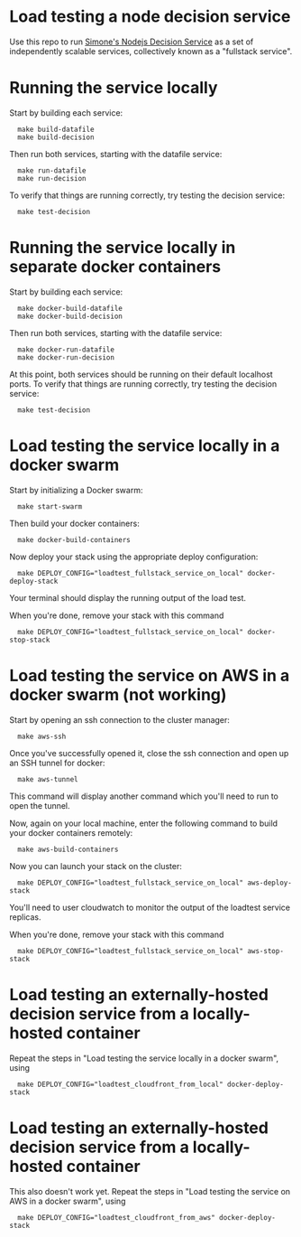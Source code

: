 # Load testing a node decision service

Use this repo to run [Simone's Nodejs Decision Service](https://github.com/simone-coelho/decision-service) as a set of independently scalable services, collectively known as a "fullstack service".  

# Running the service locally

Start by building each service:

      make build-datafile
      make build-decision

Then run both services, starting with the datafile service:

      make run-datafile
      make run-decision

To verify that things are running correctly, try testing the decision service:

      make test-decision

# Running the service locally in separate docker containers

Start by building each service:

      make docker-build-datafile
      make docker-build-decision

Then run both services, starting with the datafile service:

      make docker-run-datafile
      make docker-run-decision

At this point, both services should be running on their default localhost ports.  To verify that things are running correctly, try testing the decision service:

      make test-decision

# Load testing the service locally in a docker swarm

Start by initializing a Docker swarm:

      make start-swarm

Then build your docker containers:

      make docker-build-containers

Now deploy your stack using the appropriate deploy configuration:

      make DEPLOY_CONFIG="loadtest_fullstack_service_on_local" docker-deploy-stack

Your terminal should display the running output of the load test.

When you're done, remove your stack with this command

      make DEPLOY_CONFIG="loadtest_fullstack_service_on_local" docker-stop-stack

# Load testing the service on AWS in a docker swarm (not working)

Start by opening an ssh connection to the cluster manager:

      make aws-ssh

Once you've successfully opened it, close the ssh connection and open up an SSH tunnel for docker:

      make aws-tunnel

This command will display another command which you'll need to run to open the tunnel.

Now, again on your local machine, enter the following command to build your docker containers remotely:

      make aws-build-containers

Now you can launch your stack on the cluster:

      make DEPLOY_CONFIG="loadtest_fullstack_service_on_local" aws-deploy-stack

You'll need to user cloudwatch to monitor the output of the loadtest service replicas.

When you're done, remove your stack with this command

      make DEPLOY_CONFIG="loadtest_fullstack_service_on_local" aws-stop-stack


# Load testing an externally-hosted decision service from a locally-hosted container

Repeat the steps in "Load testing the service locally in a docker swarm", using 

      make DEPLOY_CONFIG="loadtest_cloudfront_from_local" docker-deploy-stack

# Load testing an externally-hosted decision service from a locally-hosted container
 
This also doesn't work yet.  Repeat the steps in "Load testing the service on AWS in a docker swarm", using 

      make DEPLOY_CONFIG="loadtest_cloudfront_from_aws" docker-deploy-stack